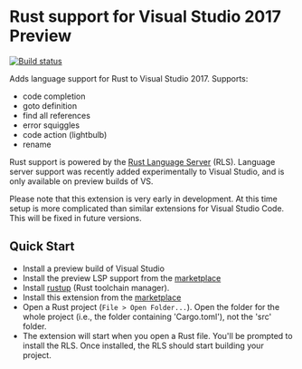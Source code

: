 # Rust support for Visual Studio 2017 Preview

[![Build status](https://ci.appveyor.com/api/projects/status/d2lxlincwninhsng?svg=true)](https://ci.appveyor.com/project/dgriffen/rls-vs2017)

Adds language support for Rust to Visual Studio 2017. Supports:

- code completion
- goto definition
- find all references
- error squiggles
- code action (lightbulb)
- rename

Rust support is powered by the [Rust Language Server](https://github.com/rust-lang-nursery/rls) (RLS). Language server support was recently added experimentally to Visual Studio, and is only available on preview builds of VS.

Please note that this extension is very early in development. At this time setup is more complicated than similar extensions for Visual Studio Code. This will be fixed in future versions.

## Quick Start

- Install a preview build of Visual Studio
- Install the preview LSP support from the [marketplace](https://marketplace.visualstudio.com/items?itemName=vsext.LanguageServerClientPreview)
- Install [rustup](https://www.rustup.rs/) (Rust toolchain manager).
- Install this extension from the [marketplace](https://marketplace.visualstudio.com/items?itemName=DanielGriffen.Rust)
- Open a Rust project (`File > Open Folder...`). Open the folder for the whole project (i.e., the folder containing 'Cargo.toml'), not the 'src' folder.
- The extension will start when you open a Rust file. You'll be prompted to install the RLS. Once installed, the RLS should start building your project.